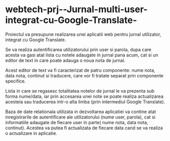 # webtech-prj--Jurnal-multi-user-integrat-cu-Google-Translate-

Proiectul va presupune realizarea unei aplicatii web pentru jurnal utilizator, integrat cu Google Translate.

Se va realiza autentificarea utilizatorului prin user si parola, dupa care acesta va gasi atat lista cu notele adaugate in jurnal pana acum, cat si un editor de text in care poate adauga o noua nota de jurnal. 

Acest editor de text va fi caracterizat de patru componente: nume nota, data nota, continut si traducere, care vor fi tratate separat prin componente specifice.

Lista in care se regasesc totalitatea notelor de jurnal le va prezenta sub forma nume/data, iar prin accesarea unei note se poate realiza actualizarea acesteia sau traducerea intr-o alta limba (prin intermediul Google Translate). 

Baza de date relationala utilizata in dezvoltarea aplicatiei va contine atat inregistrarile de autentificare ale utilizatorului (nume user, parola), cat si informatiile adaugate de fiecare user in parte( nume nota, data nota, continut). Acestea va putea fi actualizata de fiecare data cand se va realiza o actualizare in aplicatie.

